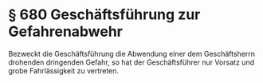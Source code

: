 # § 680 Geschäftsführung zur Gefahrenabwehr
Bezweckt die Geschäftsführung die Abwendung einer dem Geschäftsherrn drohenden dringenden Gefahr, so hat der Geschäftsführer nur Vorsatz und grobe Fahrlässigkeit zu vertreten.